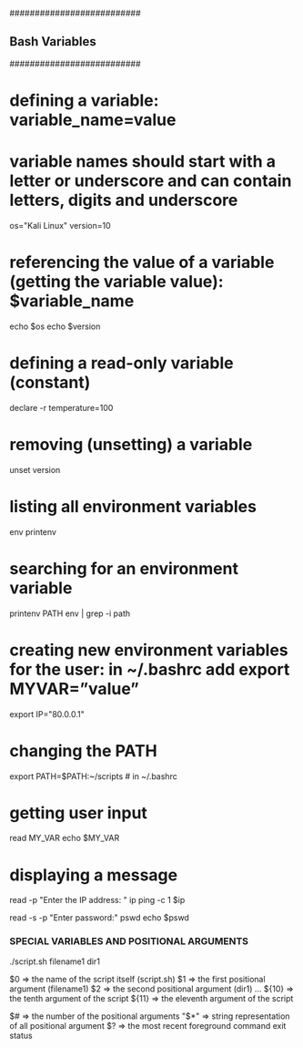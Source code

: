 ##########################
## Bash Variables
##########################
 
# defining a variable: variable_name=value
# variable names should start with a letter or underscore and can contain letters, digits and underscore
os="Kali Linux"
version=10
 
# referencing the value of a variable (getting the variable value): $variable_name
echo $os
echo $version
 
# defining a read-only variable (constant)
declare -r temperature=100
 
# removing (unsetting) a variable
unset version
 
# listing all environment variables
env
printenv
 
# searching for an environment variable
printenv PATH
env | grep -i path
 
# creating new environment variables for the user: in ~/.bashrc add export MYVAR=”value” 
export IP="80.0.0.1"
 
# changing the PATH
export PATH=$PATH:~/scripts     # in ~/.bashrc
 
# getting user input
read MY_VAR
echo $MY_VAR
 
# displaying a message
read -p "Enter the IP address: " ip
ping -c 1 $ip
 
read -s -p "Enter password:" pswd
echo $pswd
 
 
### SPECIAL VARIABLES AND POSITIONAL ARGUMENTS ###
./script.sh filename1 dir1
 
$0 => the name of the script itself (script.sh)
$1 => the first positional argument (filename1)
$2 => the second positional argument (dir1)
...
${10} => the tenth argument of the script
${11} => the eleventh argument of the script
 
$# => the number of the positional arguments
"$*" => string representation of all positional argument
$? => the most recent foreground command exit status